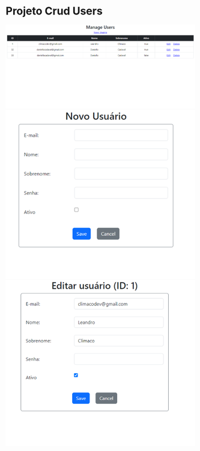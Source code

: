 # Projeto Crud Users #

<img src="https://github.com/Climacobnu/Crud-Users/blob/main/1.png">
<img src="https://github.com/Climacobnu/Crud-Users/blob/main/2.png">
<img src="https://github.com/Climacobnu/Crud-Users/blob/main/3.png">
